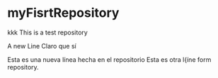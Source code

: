 myFisrtRepository
=================
kkk
This is a test repository 


A new Line
Claro que sí

Esta es una nueva línea hecha en el repositorio
Esta es otra l{íne form repository.
